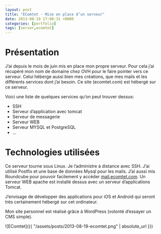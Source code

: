 ```yaml
---
layout: post
title: "EComtet - Mise en place d’un serveur"
date: 2013-08-19 17:08:31 +0000
categories: [portfolio]
tags: [server,ecomtet]
---
```

# Présentation

J’ai depuis le mois de juin mis en place mon propre serveur. Pour cela j’ai récupéré mon nom de domaine chez OVH pour le faire pointer vers ce serveur. Celui héberge aussi bien mes créations, que mes mails et les différents services dont j’ai besoin. Ce site (ecomtet.com) est hébergé sur ce serveur.

Voici une liste de quelques services qu’on peut trouver dessus:

* SSH
* Serveur d’application avec tomcat
* Serveur de messagerie
* Serveur WEB
* Serveur MYSQL et PostgreSQL
* …

# Technologies utilisées

Ce serveur tourne sous Linux. Je l’administre à distance avec SSH. J’ai utilisé Postfix et une base de données Mysql pour les mails. J’ai aussi mis Roundcube pour pouvoir facilement y accéder [mail.ecomtet.com](http://mail.ecomtet.com). Un serveur WEB apache est installé dessus avec un serveur d’applications Tomcat.

J’envisage de développer des applications pour iOS et Android qui seront très certainement hébergé sur cet ordinateur.

Mon site personnel est réalisé grâce à WordPress (volonté d’essayer un CMS simple).

![EComtet]({{ "/assets/posts/2013-08-19-ecomtet.png" | absolute_url }})